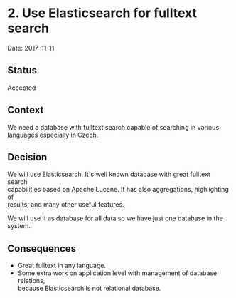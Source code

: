# 2. Use Elasticsearch for fulltext search

Date: 2017-11-11

## Status

Accepted

## Context

We need a database with fulltext search capable of searching in various  
languages especially in Czech.

## Decision

We will use Elasticsearch. It's well known database with great fulltext search  
capabilities based on Apache Lucene. It has also aggregations, highlighting of  
results, and many other useful features.

We will use it as database for all data so we have just one database in the  
system.

## Consequences

* Great fulltext in any language.
* Some extra work on application level with management of database relations,  
  because Elasticsearch is not relational database.
